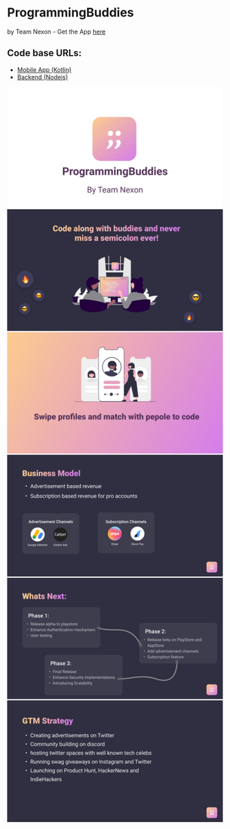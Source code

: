 # ProgrammingBuddies
by Team Nexon - 
Get the App [here](https://drive.google.com/drive/folders/1Q1NQW_zPR40S-gN5Z5H_LtQ_Abqfd63f?usp=sharing)

## Code base URLs:
- [Mobile App (Kotlin)](https://github.com/syedzubairahmed001/programmingbuddies-kotlin-app)
- [Backend (Nodejs)](https://github.com/syedzubairahmed001/programmingbuds-backend)

![Slide](https://github.com/syedzubairahmed001/programming-buddies/blob/master/images/Slide%2016_9%20-%203.jpg?raw=true)
![Slide](https://raw.githubusercontent.com/syedzubairahmed001/programming-buddies/master/images/Slide%2016_9%20-%202.jpg)
![Slide](https://raw.githubusercontent.com/syedzubairahmed001/programming-buddies/master/images/Slide%2016_9%20-%201.jpg)
![Slide](https://github.com/syedzubairahmed001/programming-buddies/blob/master/images/Slide%2016_9%20-%205.jpg?raw=true)
![Slide](https://github.com/syedzubairahmed001/programming-buddies/blob/master/images/Slide%2016_9%20-%206.jpg?raw=true)
![Slide](https://github.com/syedzubairahmed001/programming-buddies/blob/master/images/Slide%2016_9%20-%207.jpg?raw=true)